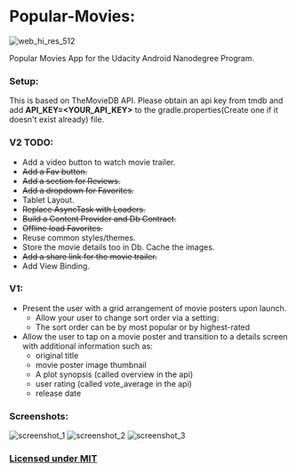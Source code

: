# Popular-Movies:
![web_hi_res_512](https://user-images.githubusercontent.com/1825853/31562656-3a7311d2-b02a-11e7-87e6-bdbb5a1ff874.png)

Popular Movies App for the  Udacity Android Nanodegree Program.

### Setup: 
This is based on TheMovieDB API. Please obtain an api key from tmdb and add **API_KEY=<YOUR_API_KEY>** to the gradle.properties(Create one if it doesn't exist already) file.

### V2 TODO:
- Add a video button to watch movie trailer.
- ~~Add a Fav button.~~
- ~~Add a section for Reviews.~~
- ~~Add a dropdown for Favorites.~~
- Tablet Layout.
- ~~Replace AsyncTask with Loaders.~~
- ~~Build a Content Provider and Db Contract.~~
- ~~Offline load Favorites.~~
- Reuse common styles/themes.
- Store the movie details too in Db. Cache the images.
- ~~Add a share link for the movie trailer.~~
- Add View Binding.

### V1:
- Present the user with a grid arrangement of movie posters upon launch.
   - Allow your user to change sort order via a setting:
   - The sort order can be by most popular or by highest-rated
- Allow the user to tap on a movie poster and transition to a details screen with additional information such as:
   - original title
   - movie poster image thumbnail
   - A plot synopsis (called overview in the api)
   - user rating (called vote_average in the api)
   - release date

### Screenshots:
![screenshot_1](https://github.com/scaffeinate/Popular-Movies-Android/blob/master/screenshots/screenshot_1.png?raw=true)
![screenshot_2](https://github.com/scaffeinate/Popular-Movies-Android/blob/master/screenshots/screenshot_2.png?raw=true)
![screenshot_3](https://github.com/scaffeinate/Popular-Movies-Android/blob/master/screenshots/screenshot_3.png?raw=true)

### [Licensed under MIT](https://github.com/scaffeinate/Popular-Movies-Android/blob/master/LICENSE)
